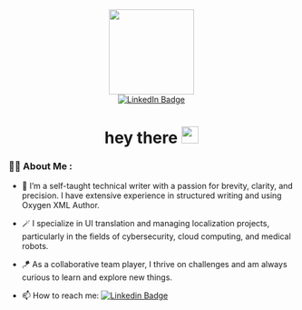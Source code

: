 <div id="header" align="center">
  <img src="https://media.giphy.com/media/RkX2zcpO79EAf82ESl/giphy.gif" width="150"/>
<div id="badges">
  <a href="https://www.linkedin.com/in/%E9%9B%85%E6%83%A0-%E9%A5%B6-80834b124/?locale=en_US">
    <img src="https://img.shields.io/badge/LinkedIn-blue?style=for-the-badge&logo=linkedin&logoColor=white" alt="LinkedIn Badge"/>
  </a>
</div>
  <img src="https://komarev.com/ghpvc/?username=EstelleRao&style=flat-square&color=blue" alt=""/>
  <h1>
  hey there
  <img src="https://media.giphy.com/media/hvRJCLFzcasrR4ia7z/giphy.gif" width="30px"/>
  </h1>
</div> 

### :woman_technologist: About Me :

- 🌱 I’m a self-taught technical writer with a passion for brevity, clarity, and precision. I have extensive experience in structured writing and using Oxygen XML Author.

- 🪄 I specialize in UI translation and managing localization projects, particularly in the fields of cybersecurity, cloud computing, and medical robots.

- 🪁 As a collaborative team player, I thrive on challenges and am always curious to learn and explore new things.

- :mailbox: How to reach me: [![Linkedin Badge](https://img.shields.io/badge/-EstelleRao-blue?style=flat&logo=Linkedin&logoColor=white)](https://www.linkedin.com/in/%E9%9B%85%E6%83%A0-%E9%A5%B6-80834b124/?locale=en_US)
